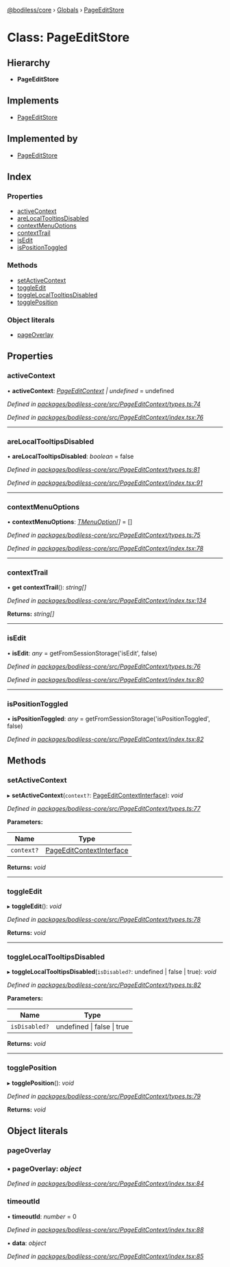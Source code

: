 [@bodiless/core](../README.md) › [Globals](../globals.md) › [PageEditStore](pageeditstore.md)

# Class: PageEditStore

## Hierarchy

* **PageEditStore**

## Implements

* [PageEditStore](pageeditstore.md)

## Implemented by

* [PageEditStore](pageeditstore.md)

## Index

### Properties

* [activeContext](pageeditstore.md#activecontext)
* [areLocalTooltipsDisabled](pageeditstore.md#arelocaltooltipsdisabled)
* [contextMenuOptions](pageeditstore.md#contextmenuoptions)
* [contextTrail](pageeditstore.md#contexttrail)
* [isEdit](pageeditstore.md#isedit)
* [isPositionToggled](pageeditstore.md#ispositiontoggled)

### Methods

* [setActiveContext](pageeditstore.md#setactivecontext)
* [toggleEdit](pageeditstore.md#toggleedit)
* [toggleLocalTooltipsDisabled](pageeditstore.md#togglelocaltooltipsdisabled)
* [togglePosition](pageeditstore.md#toggleposition)

### Object literals

* [pageOverlay](pageeditstore.md#pageoverlay)

## Properties

###  activeContext

• **activeContext**: *[PageEditContext](pageeditcontext.md) | undefined* = undefined

*Defined in [packages/bodiless-core/src/PageEditContext/types.ts:74](https://github.com/johnsonandjohnson/Bodiless-JS/blob/14e7594/packages/bodiless-core/src/PageEditContext/types.ts#L74)*

*Defined in [packages/bodiless-core/src/PageEditContext/index.tsx:76](https://github.com/johnsonandjohnson/Bodiless-JS/blob/14e7594/packages/bodiless-core/src/PageEditContext/index.tsx#L76)*

___

###  areLocalTooltipsDisabled

• **areLocalTooltipsDisabled**: *boolean* = false

*Defined in [packages/bodiless-core/src/PageEditContext/types.ts:81](https://github.com/johnsonandjohnson/Bodiless-JS/blob/14e7594/packages/bodiless-core/src/PageEditContext/types.ts#L81)*

*Defined in [packages/bodiless-core/src/PageEditContext/index.tsx:91](https://github.com/johnsonandjohnson/Bodiless-JS/blob/14e7594/packages/bodiless-core/src/PageEditContext/index.tsx#L91)*

___

###  contextMenuOptions

• **contextMenuOptions**: *[TMenuOption](../globals.md#tmenuoption)[]* = []

*Defined in [packages/bodiless-core/src/PageEditContext/types.ts:75](https://github.com/johnsonandjohnson/Bodiless-JS/blob/14e7594/packages/bodiless-core/src/PageEditContext/types.ts#L75)*

*Defined in [packages/bodiless-core/src/PageEditContext/index.tsx:78](https://github.com/johnsonandjohnson/Bodiless-JS/blob/14e7594/packages/bodiless-core/src/PageEditContext/index.tsx#L78)*

___

###  contextTrail

• **get contextTrail**(): *string[]*

*Defined in [packages/bodiless-core/src/PageEditContext/index.tsx:134](https://github.com/johnsonandjohnson/Bodiless-JS/blob/14e7594/packages/bodiless-core/src/PageEditContext/index.tsx#L134)*

**Returns:** *string[]*

___

###  isEdit

• **isEdit**: *any* = getFromSessionStorage('isEdit', false)

*Defined in [packages/bodiless-core/src/PageEditContext/types.ts:76](https://github.com/johnsonandjohnson/Bodiless-JS/blob/14e7594/packages/bodiless-core/src/PageEditContext/types.ts#L76)*

*Defined in [packages/bodiless-core/src/PageEditContext/index.tsx:80](https://github.com/johnsonandjohnson/Bodiless-JS/blob/14e7594/packages/bodiless-core/src/PageEditContext/index.tsx#L80)*

___

###  isPositionToggled

• **isPositionToggled**: *any* = getFromSessionStorage('isPositionToggled', false)

*Defined in [packages/bodiless-core/src/PageEditContext/index.tsx:82](https://github.com/johnsonandjohnson/Bodiless-JS/blob/14e7594/packages/bodiless-core/src/PageEditContext/index.tsx#L82)*

## Methods

###  setActiveContext

▸ **setActiveContext**(`context?`: [PageEditContextInterface](../interfaces/pageeditcontextinterface.md)): *void*

*Defined in [packages/bodiless-core/src/PageEditContext/types.ts:77](https://github.com/johnsonandjohnson/Bodiless-JS/blob/14e7594/packages/bodiless-core/src/PageEditContext/types.ts#L77)*

**Parameters:**

Name | Type |
------ | ------ |
`context?` | [PageEditContextInterface](../interfaces/pageeditcontextinterface.md) |

**Returns:** *void*

___

###  toggleEdit

▸ **toggleEdit**(): *void*

*Defined in [packages/bodiless-core/src/PageEditContext/types.ts:78](https://github.com/johnsonandjohnson/Bodiless-JS/blob/14e7594/packages/bodiless-core/src/PageEditContext/types.ts#L78)*

**Returns:** *void*

___

###  toggleLocalTooltipsDisabled

▸ **toggleLocalTooltipsDisabled**(`isDisabled?`: undefined | false | true): *void*

*Defined in [packages/bodiless-core/src/PageEditContext/types.ts:82](https://github.com/johnsonandjohnson/Bodiless-JS/blob/14e7594/packages/bodiless-core/src/PageEditContext/types.ts#L82)*

**Parameters:**

Name | Type |
------ | ------ |
`isDisabled?` | undefined &#124; false &#124; true |

**Returns:** *void*

___

###  togglePosition

▸ **togglePosition**(): *void*

*Defined in [packages/bodiless-core/src/PageEditContext/types.ts:79](https://github.com/johnsonandjohnson/Bodiless-JS/blob/14e7594/packages/bodiless-core/src/PageEditContext/types.ts#L79)*

**Returns:** *void*

## Object literals

###  pageOverlay

### ▪ **pageOverlay**: *object*

*Defined in [packages/bodiless-core/src/PageEditContext/index.tsx:84](https://github.com/johnsonandjohnson/Bodiless-JS/blob/14e7594/packages/bodiless-core/src/PageEditContext/index.tsx#L84)*

###  timeoutId

• **timeoutId**: *number* = 0

*Defined in [packages/bodiless-core/src/PageEditContext/index.tsx:88](https://github.com/johnsonandjohnson/Bodiless-JS/blob/14e7594/packages/bodiless-core/src/PageEditContext/index.tsx#L88)*

▪ **data**: *object*

*Defined in [packages/bodiless-core/src/PageEditContext/index.tsx:85](https://github.com/johnsonandjohnson/Bodiless-JS/blob/14e7594/packages/bodiless-core/src/PageEditContext/index.tsx#L85)*
